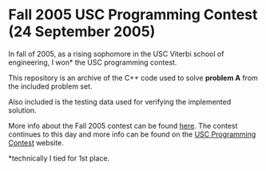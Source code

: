 # Fall 2005 USC Programming Contest (24 September 2005)

In fall of 2005, as a rising sophomore in the USC Viterbi school of engineering, I won* the USC programming contest.

This repository is an archive of the C++ code used to solve **problem A** from the included problem set.

Also included is the testing data used for verifying the implemented solution.

More info about the Fall 2005 contest can be found [here](http://contest.usc.edu/index.php/Fall05/Home). The contest continues to this day and more info can be found on the [USC Programming Contest](http://contest.usc.edu/index.php/Main/HomePage) website.

\*technically I tied for 1st place.